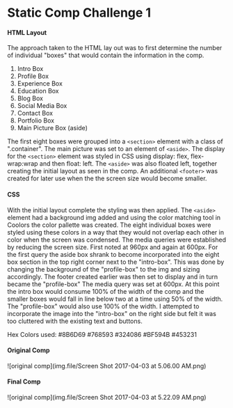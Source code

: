 # Static Comp Challenge 1

#### HTML Layout
The approach taken to the HTML lay out was to first determine the number of individual "boxes" that would contain the information in the comp.
1.  Intro Box
2.  Profile Box
3.  Experience Box
4.  Education Box
5.  Blog Box
6.  Social Media Box
7.  Contact Box
8.  Portfolio Box
9.  Main Picture Box (aside)

The first eight boxes were grouped into a ``<section>`` element with a class of ".container".  The main picture was set to an element of ``<aside>``.  The display for the ``<section>`` element was styled in CSS using display: flex, flex-wrap:wrap and then float: left.  The ``<aside>`` was also floated left, together creating the initial layout as seen in the comp.  An additional ``<footer>`` was created for later use when the the screen size would become smaller.

#### CSS

With the initial layout complete the styling was then applied.  The ``<aside>`` element had a background img added and using the color matching tool in Coolors the color pallette was created.  The eight individual boxes were styled using these colors in a way that they would not overlap each other in color when the screen was condensed.  The media queries were established by reducing the screen size.  First noted at 960px and again at 600px.  For the first query the aside box shrank to become incorporated into the eight box section in the top right corner next to the "intro-box".  This was done by changing the background of the "profile-box" to the img and sizing accordingly.  The footer created earlier was then set to display and in turn became the "profile-box"  The media query was set at 600px.  At this point the intro box would consume 100% of the width of the comp and the smaller boxes would fall in line below two at a time using 50% of the width.  The "profile-box" would also use 100% of the width.  I attempted to incorporate the image into the "intro-box" on the right side but felt it was too cluttered with the existing text and buttons.

Hex Colors used:
#8B6D69
#768593
#324086
#BF594B
#453231


#### Original Comp

![original comp](img.file/Screen Shot 2017-04-03 at 5.06.00 AM.png)

#### Final Comp

![original comp](img.file/Screen Shot 2017-04-03 at 5.22.09 AM.png)
